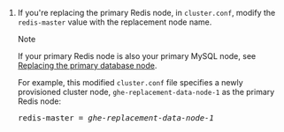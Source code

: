 1. If you're replacing the primary Redis node, in `cluster.conf`, modify the `redis-master` value with the replacement node name.

   > [!NOTE]
   > If your primary Redis node is also your primary MySQL node, see [Replacing the primary database node](#replacing-the-primary-database-node-mysql-or-mysql-and-mssql).

   For example, this modified `cluster.conf` file specifies a newly provisioned cluster node, `ghe-replacement-data-node-1` as the primary Redis node:

   <pre>
   redis-master = <em>ghe-replacement-data-node-1</em>
   </pre>
